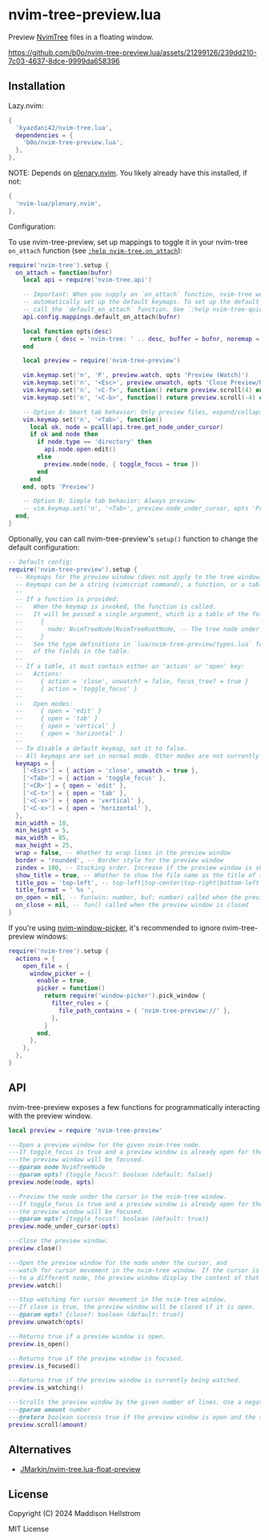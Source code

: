 # nvim-tree-preview.lua

Preview [NvimTree](https://github.com/nvim-tree/nvim-tree.lua/) files in a floating window.

https://github.com/b0o/nvim-tree-preview.lua/assets/21299126/239dd210-7c03-4637-8dce-9999da658396

## Installation

Lazy.nvim:

```lua
{
  'kyazdani42/nvim-tree.lua',
  dependencies = {
    'b0o/nvim-tree-preview.lua',
  },
},
```

NOTE: Depends on [plenary.nvim](https://github.com/nvim-lua/plenary.nvim). You likely already have this installed, if not:

```lua
{
  'nvim-lua/plenary.nvim',
},
```


Configuration:

To use nvim-tree-preview, set up mappings to toggle it in your nvim-tree `on_attach` function (see [`:help nvim-tree.on_attach`](https://github.com/nvim-tree/nvim-tree.lua/blob/5a18b9827491aa1aea710bc9b85c6b63ed0dad14/doc/nvim-tree-lua.txt#L644)):

```lua
require('nvim-tree').setup {
  on_attach = function(bufnr)
    local api = require('nvim-tree.api')

    -- Important: When you supply an `on_attach` function, nvim-tree won't
    -- automatically set up the default keymaps. To set up the default keymaps,
    -- call the `default_on_attach` function. See `:help nvim-tree-quickstart-custom-mappings`.
    api.config.mappings.default_on_attach(bufnr)

    local function opts(desc)
      return { desc = 'nvim-tree: ' .. desc, buffer = bufnr, noremap = true, silent = true, nowait = true }
    end

    local preview = require('nvim-tree-preview')

    vim.keymap.set('n', 'P', preview.watch, opts 'Preview (Watch)')
    vim.keymap.set('n', '<Esc>', preview.unwatch, opts 'Close Preview/Unwatch')
    vim.keymap.set('n', '<C-f>', function() return preview.scroll(4) end, opts 'Scroll Down')
    vim.keymap.set('n', '<C-b>', function() return preview.scroll(-4) end, opts 'Scroll Up')

    -- Option A: Smart tab behavior: Only preview files, expand/collapse directories (recommended)
    vim.keymap.set('n', '<Tab>', function()
      local ok, node = pcall(api.tree.get_node_under_cursor)
      if ok and node then
        if node.type == 'directory' then
          api.node.open.edit()
        else
          preview.node(node, { toggle_focus = true })
        end
      end
    end, opts 'Preview')

    -- Option B: Simple tab behavior: Always preview
    -- vim.keymap.set('n', '<Tab>', preview.node_under_cursor, opts 'Preview')
  end,
}
```

Optionally, you can call nvim-tree-preview's `setup()` function to change the default configuration:

```lua
-- Default config:
require('nvim-tree-preview').setup {
  -- Keymaps for the preview window (does not apply to the tree window).
  -- Keymaps can be a string (vimscript command), a function, or a table.
  --
  -- If a function is provided:
  --   When the keymap is invoked, the function is called.
  --   It will be passed a single argument, which is a table of the following form:
  --     {
  --       node: NvimTreeNode|NvimTreeRootNode, -- The tree node under the cursor
  --     }
  --   See the type definitions in `lua/nvim-tree-preview/types.lua` for a description
  --   of the fields in the table.
  --
  -- If a table, it must contain either an 'action' or 'open' key:
  --   Actions:
  --     { action = 'close', unwatch? = false, focus_tree? = true }
  --     { action = 'toggle_focus' }
  --
  --   Open modes:
  --     { open = 'edit' }
  --     { open = 'tab' }
  --     { open = 'vertical' }
  --     { open = 'horizontal' }
  --
  -- To disable a default keymap, set it to false.
  -- All keymaps are set in normal mode. Other modes are not currently supported.
  keymaps = {
    ['<Esc>'] = { action = 'close', unwatch = true },
    ['<Tab>'] = { action = 'toggle_focus' },
    ['<CR>'] = { open = 'edit' },
    ['<C-t>'] = { open = 'tab' },
    ['<C-v>'] = { open = 'vertical' },
    ['<C-x>'] = { open = 'horizontal' },
  },
  min_width = 10,
  min_height = 5,
  max_width = 85,
  max_height = 25,
  wrap = false, -- Whether to wrap lines in the preview window
  border = 'rounded', -- Border style for the preview window
  zindex = 100, -- Stacking order. Increase if the preview window is shown below other windows.
  show_title = true, -- Whether to show the file name as the title of the preview window
  title_pos = 'top-left', -- top-left|top-center|top-right|bottom-left|bottom-center|bottom-right
  title_format = ' %s ',
  on_open = nil, -- fun(win: number, buf: number) called when the preview window is opened
  on_close = nil, -- fun() called when the preview window is closed
}
```


If you're using [nvim-window-picker](https://github.com/s1n7ax/nvim-window-picker), it's recommended to ignore nvim-tree-preview windows:

```lua
require('nvim-tree').setup {
  actions = {
    open_file = {
      window_picker = {
        enable = true,
        picker = function()
          return require('window-picker').pick_window {
            filter_rules = {
              file_path_contains = { 'nvim-tree-preview://' },
            },
          }
        end,
      },
    },
  },
}
```

## API

nvim-tree-preview exposes a few functions for programmatically interacting with the preview window.

```lua
local preview = require 'nvim-tree-preview'

---Open a preview window for the given nvim-tree node.
---If toggle_focus is true and a preview window is already open for the node,
---the preview window will be focused.
---@param node NvimTreeNode
---@param opts? {toggle_focus?: boolean (default: false)}
preview.node(node, opts)

---Preview the node under the cursor in the nvim-tree window.
---If toggle_focus is true and a preview window is already open for the node,
---the preview window will be focused.
---@param opts? {toggle_focus?: boolean (default: true)}
preview.node_under_cursor(opts)

---Close the preview window.
preview.close()

---Open the preview window for the node under the cursor, and
---watch for cursor movement in the nvim-tree window. If the cursor is moved
---to a different node, the preview window display the content of that node.
preview.watch()

---Stop watching for cursor movement in the nvim-tree window.
---If close is true, the preview window will be closed if it is open.
---@param opts? {close?: boolean (default: true)}
preview.unwatch(opts)

---Returns true if a preview window is open.
preview.is_open()

---Returns true if the preview window is focused.
preview.is_focused()

---Returns true if the preview window is currently being watched.
preview.is_watching()

---Scrolls the preview window by the given number of lines. Use a negative number to scroll up.
---@param amount number
---@return boolean success true if the preview window is open and the scroll was successful.
preview.scroll(amount)
```

## Alternatives

- [JMarkin/nvim-tree.lua-float-preview](https://github.com/JMarkin/nvim-tree.lua-float-preview/)

## License

Copyright (C) 2024 Maddison Hellstrom

MIT License

